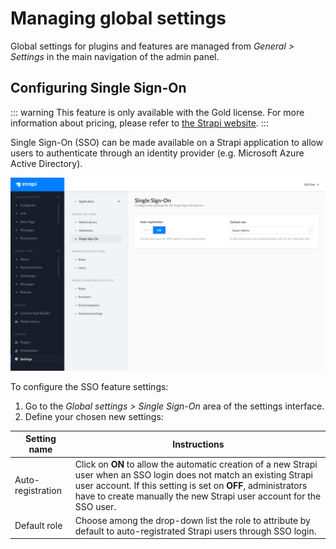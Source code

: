 # Managing global settings

Global settings for plugins and features are managed from *General > Settings* in the main navigation of the admin panel.

## Configuring Single Sign-On

::: warning This feature is only available with the Gold license.
For more information about pricing, please refer to [the Strapi website](https://strapi.io/pricing).
:::

Single Sign-On (SSO) can be made available on a Strapi application to allow users to authenticate through an identity provider (e.g. Microsoft Azure Active Directory).

![SSO settings](../assets/settings/settings-sso.png)

To configure the SSO feature settings:

1. Go to the *Global settings > Single Sign-On* area of the settings interface.
2. Define your chosen new settings:

| Setting name      | Instructions                                                                                                                                                                                                                                                   |
| ----------------- | ---------------------------------------------------------------------------------------------------------------------------------------------------------------------------------------------------------------------------------------------------------------|
| Auto-registration | Click on **ON** to allow the automatic creation of a new Strapi user when an SSO login does not match an existing Strapi user account. If this setting is set on **OFF**, administrators have to create manually the new Strapi user account for the SSO user. |
| Default role      | Choose among the drop-down list the role to attribute by default to auto-registrated Strapi users through SSO login.                                                                                                                                           |
